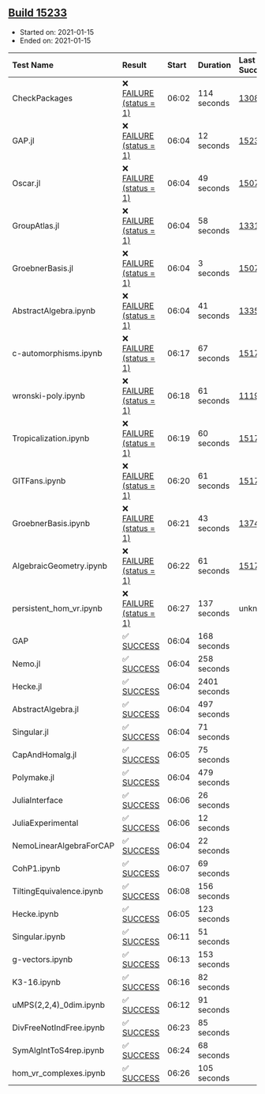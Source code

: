 ## [Build 15233](https://oscarci.mathematik.uni-kl.de/job/oscar/15233/)

* Started on: 2021-01-15
* Ended on: 2021-01-15

| Test Name    | Result | Start | Duration | Last Success | First Failure |
|:-------------|:-------|:------|:---------|:-------------|:--------------|
| CheckPackages | ❌ [FAILURE (status = 1)](https://oscarci.mathematik.uni-kl.de/job/oscar/15233/artifact/logs/build-15233/CheckPackages.log) | 06:02 | 114 seconds | [13085](https://oscarci.mathematik.uni-kl.de/job/oscar/13085/) | [13086](https://oscarci.mathematik.uni-kl.de/job/oscar/13086/) |
| GAP.jl | ❌ [FAILURE (status = 1)](https://oscarci.mathematik.uni-kl.de/job/oscar/15233/artifact/logs/build-15233/GAP.jl.log) | 06:04 | 12 seconds | [15232](https://oscarci.mathematik.uni-kl.de/job/oscar/15232/) | [15233](https://oscarci.mathematik.uni-kl.de/job/oscar/15233/) |
| Oscar.jl | ❌ [FAILURE (status = 1)](https://oscarci.mathematik.uni-kl.de/job/oscar/15233/artifact/logs/build-15233/Oscar.jl.log) | 06:04 | 49 seconds | [15079](https://oscarci.mathematik.uni-kl.de/job/oscar/15079/) | [15080](https://oscarci.mathematik.uni-kl.de/job/oscar/15080/) |
| GroupAtlas.jl | ❌ [FAILURE (status = 1)](https://oscarci.mathematik.uni-kl.de/job/oscar/15233/artifact/logs/build-15233/GroupAtlas.jl.log) | 06:04 | 58 seconds | [13311](https://oscarci.mathematik.uni-kl.de/job/oscar/13311/) | [13312](https://oscarci.mathematik.uni-kl.de/job/oscar/13312/) |
| GroebnerBasis.jl | ❌ [FAILURE (status = 1)](https://oscarci.mathematik.uni-kl.de/job/oscar/15233/artifact/logs/build-15233/GroebnerBasis.jl.log) | 06:04 | 3 seconds | [15079](https://oscarci.mathematik.uni-kl.de/job/oscar/15079/) | [15080](https://oscarci.mathematik.uni-kl.de/job/oscar/15080/) |
| AbstractAlgebra.ipynb | ❌ [FAILURE (status = 1)](https://oscarci.mathematik.uni-kl.de/job/oscar/15233/artifact/logs/build-15233/AbstractAlgebra.ipynb.log) | 06:04 | 41 seconds | [13355](https://oscarci.mathematik.uni-kl.de/job/oscar/13355/) | [13356](https://oscarci.mathematik.uni-kl.de/job/oscar/13356/) |
| c-automorphisms.ipynb | ❌ [FAILURE (status = 1)](https://oscarci.mathematik.uni-kl.de/job/oscar/15233/artifact/logs/build-15233/c-automorphisms.ipynb.log) | 06:17 | 67 seconds | [15177](https://oscarci.mathematik.uni-kl.de/job/oscar/15177/) | [15180](https://oscarci.mathematik.uni-kl.de/job/oscar/15180/) |
| wronski-poly.ipynb | ❌ [FAILURE (status = 1)](https://oscarci.mathematik.uni-kl.de/job/oscar/15233/artifact/logs/build-15233/wronski-poly.ipynb.log) | 06:18 | 61 seconds | [11192](https://oscarci.mathematik.uni-kl.de/job/oscar/11192/) | [11193](https://oscarci.mathematik.uni-kl.de/job/oscar/11193/) |
| Tropicalization.ipynb | ❌ [FAILURE (status = 1)](https://oscarci.mathematik.uni-kl.de/job/oscar/15233/artifact/logs/build-15233/Tropicalization.ipynb.log) | 06:19 | 60 seconds | [15176](https://oscarci.mathematik.uni-kl.de/job/oscar/15176/) | [15177](https://oscarci.mathematik.uni-kl.de/job/oscar/15177/) |
| GITFans.ipynb | ❌ [FAILURE (status = 1)](https://oscarci.mathematik.uni-kl.de/job/oscar/15233/artifact/logs/build-15233/GITFans.ipynb.log) | 06:20 | 61 seconds | [15177](https://oscarci.mathematik.uni-kl.de/job/oscar/15177/) | [15180](https://oscarci.mathematik.uni-kl.de/job/oscar/15180/) |
| GroebnerBasis.ipynb | ❌ [FAILURE (status = 1)](https://oscarci.mathematik.uni-kl.de/job/oscar/15233/artifact/logs/build-15233/GroebnerBasis.ipynb.log) | 06:21 | 43 seconds | [13748](https://oscarci.mathematik.uni-kl.de/job/oscar/13748/) | [13749](https://oscarci.mathematik.uni-kl.de/job/oscar/13749/) |
| AlgebraicGeometry.ipynb | ❌ [FAILURE (status = 1)](https://oscarci.mathematik.uni-kl.de/job/oscar/15233/artifact/logs/build-15233/AlgebraicGeometry.ipynb.log) | 06:22 | 61 seconds | [15177](https://oscarci.mathematik.uni-kl.de/job/oscar/15177/) | [15180](https://oscarci.mathematik.uni-kl.de/job/oscar/15180/) |
| persistent_hom_vr.ipynb | ❌ [FAILURE (status = 1)](https://oscarci.mathematik.uni-kl.de/job/oscar/15233/artifact/logs/build-15233/persistent_hom_vr.ipynb.log) | 06:27 | 137 seconds | unknown | unknown |
| GAP | ✅ [SUCCESS](https://oscarci.mathematik.uni-kl.de/job/oscar/15233/artifact/logs/build-15233/GAP.log) | 06:04 | 168 seconds |  |  |
| Nemo.jl | ✅ [SUCCESS](https://oscarci.mathematik.uni-kl.de/job/oscar/15233/artifact/logs/build-15233/Nemo.jl.log) | 06:04 | 258 seconds |  |  |
| Hecke.jl | ✅ [SUCCESS](https://oscarci.mathematik.uni-kl.de/job/oscar/15233/artifact/logs/build-15233/Hecke.jl.log) | 06:04 | 2401 seconds |  |  |
| AbstractAlgebra.jl | ✅ [SUCCESS](https://oscarci.mathematik.uni-kl.de/job/oscar/15233/artifact/logs/build-15233/AbstractAlgebra.jl.log) | 06:04 | 497 seconds |  |  |
| Singular.jl | ✅ [SUCCESS](https://oscarci.mathematik.uni-kl.de/job/oscar/15233/artifact/logs/build-15233/Singular.jl.log) | 06:04 | 71 seconds |  |  |
| CapAndHomalg.jl | ✅ [SUCCESS](https://oscarci.mathematik.uni-kl.de/job/oscar/15233/artifact/logs/build-15233/CapAndHomalg.jl.log) | 06:05 | 75 seconds |  |  |
| Polymake.jl | ✅ [SUCCESS](https://oscarci.mathematik.uni-kl.de/job/oscar/15233/artifact/logs/build-15233/Polymake.jl.log) | 06:04 | 479 seconds |  |  |
| JuliaInterface | ✅ [SUCCESS](https://oscarci.mathematik.uni-kl.de/job/oscar/15233/artifact/logs/build-15233/JuliaInterface.log) | 06:06 | 26 seconds |  |  |
| JuliaExperimental | ✅ [SUCCESS](https://oscarci.mathematik.uni-kl.de/job/oscar/15233/artifact/logs/build-15233/JuliaExperimental.log) | 06:06 | 12 seconds |  |  |
| NemoLinearAlgebraForCAP | ✅ [SUCCESS](https://oscarci.mathematik.uni-kl.de/job/oscar/15233/artifact/logs/build-15233/NemoLinearAlgebraForCAP.log) | 06:04 | 22 seconds |  |  |
| CohP1.ipynb | ✅ [SUCCESS](https://oscarci.mathematik.uni-kl.de/job/oscar/15233/artifact/logs/build-15233/CohP1.ipynb.log) | 06:07 | 69 seconds |  |  |
| TiltingEquivalence.ipynb | ✅ [SUCCESS](https://oscarci.mathematik.uni-kl.de/job/oscar/15233/artifact/logs/build-15233/TiltingEquivalence.ipynb.log) | 06:08 | 156 seconds |  |  |
| Hecke.ipynb | ✅ [SUCCESS](https://oscarci.mathematik.uni-kl.de/job/oscar/15233/artifact/logs/build-15233/Hecke.ipynb.log) | 06:05 | 123 seconds |  |  |
| Singular.ipynb | ✅ [SUCCESS](https://oscarci.mathematik.uni-kl.de/job/oscar/15233/artifact/logs/build-15233/Singular.ipynb.log) | 06:11 | 51 seconds |  |  |
| g-vectors.ipynb | ✅ [SUCCESS](https://oscarci.mathematik.uni-kl.de/job/oscar/15233/artifact/logs/build-15233/g-vectors.ipynb.log) | 06:13 | 153 seconds |  |  |
| K3-16.ipynb | ✅ [SUCCESS](https://oscarci.mathematik.uni-kl.de/job/oscar/15233/artifact/logs/build-15233/K3-16.ipynb.log) | 06:16 | 82 seconds |  |  |
| uMPS(2,2,4)_0dim.ipynb | ✅ [SUCCESS](https://oscarci.mathematik.uni-kl.de/job/oscar/15233/artifact/logs/build-15233/uMPS-2-2-4-_0dim.ipynb.log) | 06:12 | 91 seconds |  |  |
| DivFreeNotIndFree.ipynb | ✅ [SUCCESS](https://oscarci.mathematik.uni-kl.de/job/oscar/15233/artifact/logs/build-15233/DivFreeNotIndFree.ipynb.log) | 06:23 | 85 seconds |  |  |
| SymAlgIntToS4rep.ipynb | ✅ [SUCCESS](https://oscarci.mathematik.uni-kl.de/job/oscar/15233/artifact/logs/build-15233/SymAlgIntToS4rep.ipynb.log) | 06:24 | 68 seconds |  |  |
| hom_vr_complexes.ipynb | ✅ [SUCCESS](https://oscarci.mathematik.uni-kl.de/job/oscar/15233/artifact/logs/build-15233/hom_vr_complexes.ipynb.log) | 06:26 | 105 seconds |  |  |
